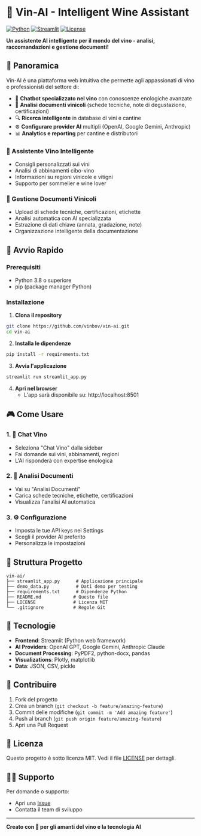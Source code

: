 # 🍷 Vin-AI - Intelligent Wine Assistant

[![Python](https://img.shields.io/badge/Python-3.8+-blue.svg)](https://python.org)
[![Streamlit](https://img.shields.io/badge/Streamlit-1.28+-red.svg)](https://streamlit.io)
[![License](https://img.shields.io/badge/License-MIT-green.svg)](LICENSE)

**Un assistente AI intelligente per il mondo del vino - analisi, raccomandazioni e gestione documenti!**

## 🎯 Panoramica

Vin-AI è una piattaforma web intuitiva che permette agli appassionati di vino e professionisti del settore di:

- 🍇 **Chatbot specializzato nel vino** con conoscenze enologiche avanzate
- 📄 **Analisi documenti vinicoli** (schede tecniche, note di degustazione, certificazioni)
- 🔍 **Ricerca intelligente** in database di vini e cantine
- ⚙️ **Configurare provider AI** multipli (OpenAI, Google Gemini, Anthropic)
- 📊 **Analytics e reporting** per cantine e distributori

### 🤖 Assistente Vino Intelligente
- Consigli personalizzati sui vini
- Analisi di abbinamenti cibo-vino
- Informazioni su regioni vinicole e vitigni
- Supporto per sommelier e wine lover

### 📄 Gestione Documenti Vinicoli
- Upload di schede tecniche, certificazioni, etichette
- Analisi automatica con AI specializzata
- Estrazione di dati chiave (annata, gradazione, note)
- Organizzazione intelligente della documentazione

## 🚀 Avvio Rapido

### Prerequisiti
- Python 3.8 o superiore
- pip (package manager Python)

### Installazione

1. **Clona il repository**
```bash
git clone https://github.com/vinbov/vin-ai.git
cd vin-ai
```

2. **Installa le dipendenze**
```bash
pip install -r requirements.txt
```

3. **Avvia l'applicazione**
```bash
streamlit run streamlit_app.py
```

4. **Apri nel browser**
   - L'app sarà disponibile su: http://localhost:8501

## 🎮 Come Usare

### 1. 🍷 Chat Vino
- Seleziona "Chat Vino" dalla sidebar
- Fai domande sui vini, abbinamenti, regioni
- L'AI risponderà con expertise enologica

### 2. 📑 Analisi Documenti
- Vai su "Analisi Documenti"
- Carica schede tecniche, etichette, certificazioni
- Visualizza l'analisi AI automatica

### 3. ⚙️ Configurazione
- Imposta le tue API keys nei Settings
- Scegli il provider AI preferito
- Personalizza le impostazioni

## 📁 Struttura Progetto

```
vin-ai/
├── streamlit_app.py      # Applicazione principale
├── demo_data.py          # Dati demo per testing
├── requirements.txt      # Dipendenze Python
├── README.md            # Questo file
├── LICENSE              # Licenza MIT
└── .gitignore           # Regole Git
```

## 🔧 Tecnologie

- **Frontend**: Streamlit (Python web framework)
- **AI Providers**: OpenAI GPT, Google Gemini, Anthropic Claude
- **Document Processing**: PyPDF2, python-docx, pandas
- **Visualizations**: Plotly, matplotlib
- **Data**: JSON, CSV, pickle

## 🤝 Contribuire

1. Fork del progetto
2. Crea un branch (`git checkout -b feature/amazing-feature`)
3. Commit delle modifiche (`git commit -m 'Add amazing feature'`)
4. Push al branch (`git push origin feature/amazing-feature`)
5. Apri una Pull Request

## 📄 Licenza

Questo progetto è sotto licenza MIT. Vedi il file [LICENSE](LICENSE) per dettagli.

## 🙋‍♂️ Supporto

Per domande o supporto:
- Apri una [Issue](https://github.com/vinbov/vin-ai/issues)
- Contatta il team di sviluppo

---

**Creato con 🍷 per gli amanti del vino e la tecnologia AI**